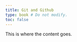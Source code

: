```yaml
---
title: Git and Github
type: book # Do not modify.
toc: false
---
```


This is where the content goes. 
